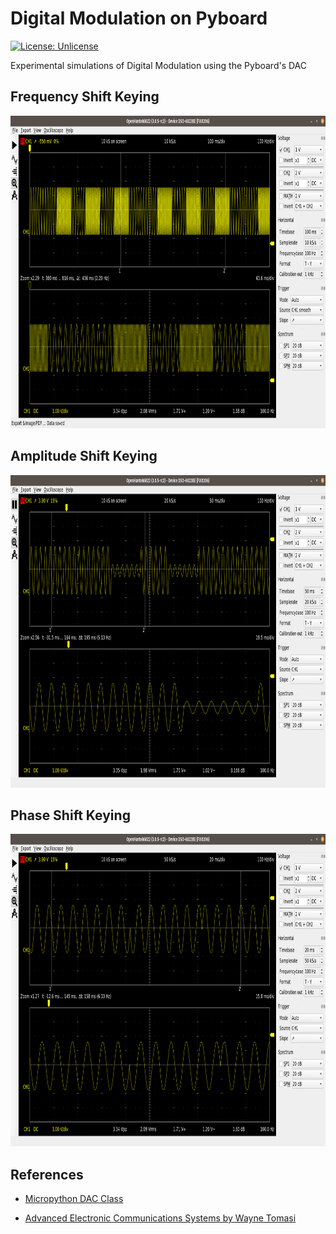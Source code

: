 # Digital Modulation on Pyboard 
[![License: Unlicense](https://img.shields.io/badge/license-Unlicense-blue.svg)](http://unlicense.org/)

Experimental simulations of Digital Modulation using the Pyboard's DAC

## Frequency Shift Keying

<p align="center">
  <img width="9000" height="500" src="https://github.com/dnzltajo/DM-Lab-Micropython/blob/master/images/Screenshot%20from%202020-05-15%2017-52-03.png">
</p> 

## Amplitude Shift Keying

<p align="center">
  <img width="9000" height="500" src="https://github.com/dnzltajo/DM-Lab-Micropython/blob/master/images/Screenshot%20from%202020-05-17%2010-46-21.png">
</p> 

## Phase Shift Keying

<p align="center">
  <img width="9000" height="500" src="https://github.com/dnzltajo/DM-Lab-Micropython/blob/master/images/Screenshot%20from%202020-05-17%2010-54-58.png">
</p> 

## References

* [Micropython DAC Class](http://docs.micropython.org/en/v1.9.3/pyboard/library/pyb.DAC.html)

* [Advanced Electronic Communications Systems by Wayne Tomasi](https://gradeup-question-images.grdp.co/liveData/f/2017/12/Advanced_Electronic_Communications_Systems_0130453501.pdf-86.pdf)


